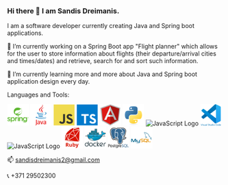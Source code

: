 ### Hi there 👋 I am Sandis Dreimanis.

I am a software developer currently creating Java and Spring boot applications.

🔭 I’m currently working on a Spring Boot app "Flight planner" which allows for the user to store information about flights (their departure/arrival cities and times/dates) and retrieve, search for and sort such information.

🌱 I’m currently learning more and more about Java and Spring boot application design every day.

Languages and Tools: 

<img src="https://github.com/devicons/devicon/blob/master/icons/spring/spring-original-wordmark.svg" alt="JavaScript Logo" width="50" height="50" /> <img src="https://github.com/devicons/devicon/blob/master/icons/java/java-original-wordmark.svg" alt="Java Logo" width="50" height="50" /> <img src="https://github.com/devicons/devicon/blob/master/icons/javascript/javascript-original.svg" alt="JavaScript Logo" width="50" height="50" /> <img src="https://github.com/devicons/devicon/blob/master/icons/typescript/typescript-original.svg" alt="JavaScript Logo" width="50" height="50" /> <img src="https://github.com/devicons/devicon/blob/master/icons/angularjs/angularjs-original.svg" alt="JavaScript Logo" width="50" height="50" /> <img src="https://github.com/devicons/devicon/blob/master/icons/python/python-original.svg" alt="JavaScript Logo" width="50" height="50" /> <img src="https://cdn.worldvectorlogo.com/logos/intellij-idea-1.svg" alt="JavaScript Logo" width="50" height="50" /> <img src="https://github.com/devicons/devicon/blob/master/icons/vscode/vscode-original-wordmark.svg" alt="JavaScript Logo" width="50" height="50" /> <img src="https://cdn.worldvectorlogo.com/logos/postman.svg" alt="JavaScript Logo" width="50" height="50" /> <img
src="https://github.com/devicons/devicon/blob/master/icons/ruby/ruby-plain-wordmark.svg" alt="Ruby Logo" width="50" height="50" /> <img
src="https://github.com/devicons/devicon/blob/master/icons/docker/docker-original-wordmark.svg" alt="Docker Logo" width="50" height="50" /> <img
src="https://github.com/devicons/devicon/blob/master/icons/postgresql/postgresql-original-wordmark.svg" alt="PostgreSQL Logo" width="50" height="50" /> <img
src="https://github.com/devicons/devicon/blob/master/icons/mysql/mysql-original-wordmark.svg" alt="MySQL Logo" width="50" height="50" />

📫 sandisdreimanis2@gmail.com 

📞 +371 29502300
<!--
**SandisD1/SandisD1** is a ✨ _special_ ✨ repository because its `README.md` (this file) appears on your GitHub profile.



Here are some ideas to get you started:

- 🔭 I’m currently working on ...
- 🌱 I’m currently learning ...
- 👯 I’m looking to collaborate on ...
- 🤔 I’m looking for help with ...
- 💬 Ask me about ...
- 📫 How to reach me: ...
- 😄 Pronouns: ...
- ⚡ Fun fact: ...
-->
